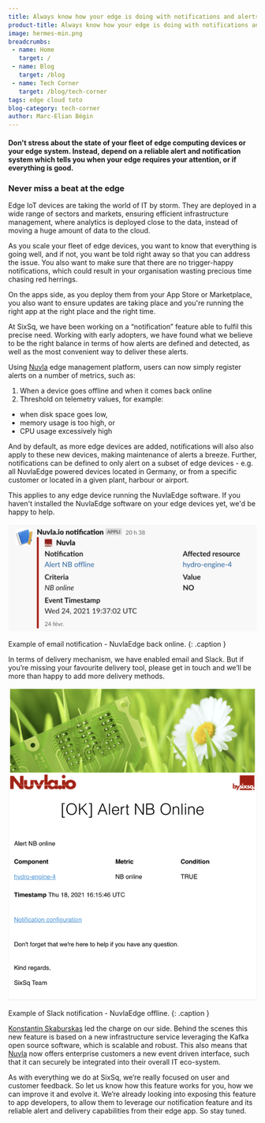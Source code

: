 ```yaml
---
title: Always know how your edge is doing with notifications and alerts
product-title: Always know how your edge is doing with notifications and alerts
image: hermes-min.png
breadcrumbs:
 - name: Home
   target: /
 - name: Blog
   target: /blog
 - name: Tech Corner
   target: /blog/tech-corner
tags: edge cloud toto
blog-category: tech-corner
author: Marc-Elian Bégin
---
```


#### Don't stress about the state of your fleet of edge computing devices or your edge system. Instead, depend on a reliable alert and notification system which tells you when your edge requires your attention, or if everything is good.

### Never miss a beat at the edge

Edge IoT devices are taking the world of IT by storm. They are deployed in a wide range of sectors and markets, ensuring efficient infrastructure management, where analytics is deployed close to the data, instead of moving a huge amount of data to the cloud.

As you scale your fleet of edge devices, you want to know that everything is going well, and if not, you want be told right away so that you can address the issue. You also want to make sure that there are no trigger-happy notifications, which could result in your organisation wasting precious time chasing red herrings.

On the apps side, as you deploy them from your App Store or Marketplace, you also want to ensure updates are taking place and you're running the right app at the right place and the right time. 

At SixSq, we have been working on a “notification” feature able to fulfil this precise need.  Working with early adopters, we have found what we believe to be the right balance in terms of how alerts are defined and detected, as well as the most convenient way to deliver these alerts.

Using [Nuvla](https://nuvla.io/) edge management platform, users can now simply register alerts on a number of metrics, such as:

1. When a device goes offline and when it comes back online
2. Threshold on telemetry values, for example:
- 	when disk space goes low,
- 	memory usage is too high, or
- 	CPU usage excessively high 

And by default, as more edge devices are added, notifications will also also apply to these new devices, making maintenance of alerts a breeze.  Further, notifications can be defined to only alert on a subset of edge devices - e.g. all NuvlaEdge powered devices located in Germany, or from a specific customer or located in a given plant, harbour or airport.

This applies to any edge device running the NuvlaEdge software. If you haven't installed the NuvlaEdge software on your edge devices yet, we'd be happy to help.

![slack alert](/assets/img/blog/slack-alert.png)

Example of email notification - NuvlaEdge back online.
{: .caption }

In terms of delivery mechanism, we have enabled email and Slack.  But if you’re missing your favourite delivery tool, please get in touch and we’ll be more than happy to add more delivery methods.

![slack alert](/assets/img/blog/email-alert-1.png)

Example of Slack notification - NuvlaEdge offline.
{: .caption }

[Konstantin Skaburskas](https://www.linkedin.com/in/konstantinskaburskas/) led the charge on our side.  Behind the scenes this new feature is based on a new infrastructure service leveraging the Kafka open source software, which is scalable and robust. This also means that [Nuvla](https://nuvla.io/) now offers enterprise customers a new event driven interface, such that it can securely be integrated into their overall IT eco-system.

As with everything we do at SixSq, we’re really focused on user and customer feedback.  So let us know how this feature works for you, how we can improve it and evolve it. We’re already looking into exposing this feature to app developers, to allow them to leverage our notification feature and its reliable alert and delivery capabilities from their edge app. So stay tuned.